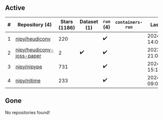 ## Active
| # | Repository (4) | Stars (1186) | Dataset (1) | `run` (4) | `containers-run` | Last Modified |
| --- | --- | --- | --- | --- | --- | --- |
| 1 | [nipy/heudiconv](https://github.com/nipy/heudiconv) | 220 |  | :heavy_check_mark: |  | 2024-04-25 14:01:08+00:00 |
| 2 | [nipy/heudiconv-joss-paper](https://github.com/nipy/heudiconv-joss-paper) | 2 | :heavy_check_mark: | :heavy_check_mark: |  | 2023-07-17 21:09:07+00:00 |
| 3 | [nipy/nipype](https://github.com/nipy/nipype) | 731 |  | :heavy_check_mark: |  | 2024-04-19 15:14:49+00:00 |
| 4 | [nipy/nitime](https://github.com/nipy/nitime) | 233 |  | :heavy_check_mark: |  | 2024-02-14 09:00:17+00:00 |

## Gone
No repositories found!

